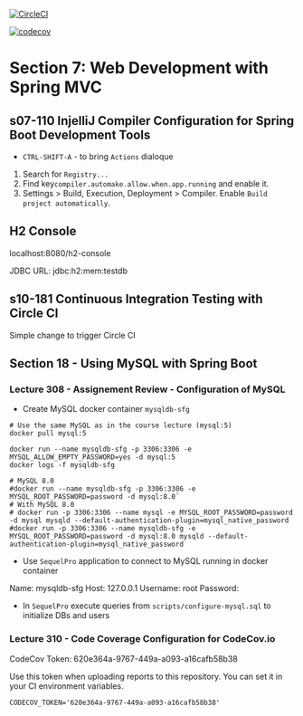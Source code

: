 [![CircleCI](https://circleci.com/gh/zakdim/spring5-mysql-recipe-app/tree/master.svg?style=svg)](https://circleci.com/gh/zakdim/spring5-recipe-app/tree/master)

[![codecov](https://codecov.io/gh/zakdim/spring5-mysql-recipe-app/branch/master/graph/badge.svg?token=SF6BA3YVF7)](https://codecov.io/gh/zakdim/spring5-mysql-recipe-app)

# Section 7: Web Development with Spring MVC

## s07-110 InjelliJ Compiler Configuration for Spring Boot Development Tools

* `CTRL-SHIFT-A` - to bring `Actions` dialoque

1. Search for `Registry...`
2. Find key`compiler.automake.allow.when.app.running` and enable it.
3. Settings > Build, Execution, Deployment > Compiler. Enable `Build project automatically`.

## H2 Console

localhost:8080/h2-console

JDBC URL: jdbc:h2:mem:testdb

## s10-181 Continuous Integration Testing with Circle CI

Simple change to trigger Circle CI

## Section 18 - Using MySQL with Spring Boot

### Lecture 308 - Assignement Review - Configuration of MySQL

* Create MySQL docker container `mysqldb-sfg`

```
# Use the same MySQL as in the course lecture (mysql:5)
docker pull mysql:5

docker run --name mysqldb-sfg -p 3306:3306 -e MYSQL_ALLOW_EMPTY_PASSWORD=yes -d mysql:5
docker logs -f mysqldb-sfg

# MySQL 8.0
#docker run --name mysqldb-sfg -p 3306:3306 -e MYSQL_ROOT_PASSWORD=password -d mysql:8.0`
# With MySQL 8.0
# docker run -p 3306:3306 --name mysql -e MYSQL_ROOT_PASSWORD=password -d mysql mysqld --default-authentication-plugin=mysql_native_password 
#docker run -p 3306:3306 --name mysqldb-sfg -e MYSQL_ROOT_PASSWORD=password -d mysql:8.0 mysqld --default-authentication-plugin=mysql_native_password 
```

* Use `SequelPro` application to connect to MySQL running in docker container

Name: mysqldb-sfg
Host: 127.0.0.1
Username: root
Password:

* In `SequelPro` execute queries from `scripts/configure-mysql.sql` to initialize DBs and users

### Lecture 310 - Code Coverage Configuration for CodeCov.io

CodeCov Token: 620e364a-9767-449a-a093-a16cafb58b38

Use this token when uploading reports to this repository.
You can set it in your CI environment variables.

```
CODECOV_TOKEN='620e364a-9767-449a-a093-a16cafb58b38'
```